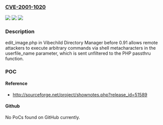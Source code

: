 ### [CVE-2001-1020](https://cve.mitre.org/cgi-bin/cvename.cgi?name=CVE-2001-1020)
![](https://img.shields.io/static/v1?label=Product&message=n%2Fa&color=blue)
![](https://img.shields.io/static/v1?label=Version&message=n%2Fa&color=blue)
![](https://img.shields.io/static/v1?label=Vulnerability&message=n%2Fa&color=brighgreen)

### Description

edit_image.php in Vibechild Directory Manager before 0.91 allows remote attackers to execute arbitrary commands via shell metacharacters in the userfile_name parameter, which is sent unfiltered to the PHP passthru function.

### POC

#### Reference
- http://sourceforge.net/project/shownotes.php?release_id=51589

#### Github
No PoCs found on GitHub currently.

